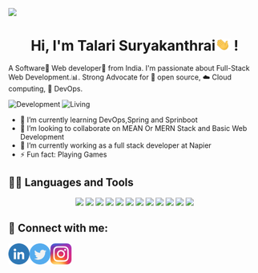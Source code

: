 ![](https://raw.githubusercontent.com/halfrost/halfrost/master/icons/header_.png)

<!-- ## 👋Hi, I am Surya! glad to see you here  -->
<h1 align="center">Hi, I'm Talari Suryakanthrai<img src="https://raw.githubusercontent.com/ABSphreak/ABSphreak/master/gifs/Hi.gif" height="25px" width="30px"> ! </h1>

A Software🌈 Web developer🎯 from India. I'm passionate about Full-Stack Web Development.:bar_chart:. Strong Advocate for 📜 open source, :cloud: Cloud computing, 🚀 DevOps.



![Development](https://img.shields.io/badge/Developement-Full%20Stack-brightgreen)
![Living](https://img.shields.io/badge/Living-India-blue)

<!-- <img width="50%" align="right" alt="Github Image" src="https://raw.githubusercontent.com/onimur/.github/master/.resources/git-header.svg" /> -->

- 🌱 I’m currently learning DevOps,Spring and Sprinboot
- 👯 I’m looking to collaborate on MEAN Or MERN Stack and Basic Web Development
- 🏫 I’m currently working as a full stack developer at Napier
- ⚡ Fun fact: Playing Games

## 👨‍💻 Languages and Tools

<p align="center">
  <img src="https://img.shields.io/badge/java-%23ED8B00.svg?style=for-the-badge&logo=java&logoColor=white">
  <img src="https://img.shields.io/badge/html5-%23E34F26.svg?style=for-the-badge&logo=html5&logoColor=white">
  <img src="https://img.shields.io/badge/css3-%231572B6.svg?style=for-the-badge&logo=css3&logoColor=white">
  <img src="https://img.shields.io/badge/javascript-%23323330.svg?style=for-the-badge&logo=javascript&logoColor=%23F7DF1E">
  <img src="https://img.shields.io/badge/react-%2320232a.svg?style=for-the-badge&logo=react&logoColor=%2361DAFB">
  <img src="https://img.shields.io/badge/MySQL-00000F?style=for-the-badge&logo=mysql&logoColor=white">
  <img src="https://img.shields.io/badge/PostgreSQL-316192?style=for-the-badge&logo=postgresql&logoColor=white">
  <img src="https://img.shields.io/badge/MongoDB-4EA94B?style=for-the-badge&logo=mongodb&logoColor=white">
  <img src="https://img.shields.io/badge/git-%23F05033.svg?style=for-the-badge&logo=git&logoColor=white">
  <img src="https://img.shields.io/badge/bootstrap-%23563D7C.svg?style=for-the-badge&logo=bootstrap&logoColor=white">
  <img src="https://img.shields.io/badge/python-3670A0?style=for-the-badge&logo=python&logoColor=ffdd54">
  <img src="https://img.shields.io/badge/express-000000?style=for-the-badge&logo=express&logoColor=ffdd54">  
</p>


## 🤝 Connect with me:
<a href="https://linkedin.com/in/talari-suryakanthrai-0352b3190"><img align="left" src="images/link.png" alt="surya" width="42px"/></a>
<a href="https://twitter.com/TSuryakanthrai"><img align="left" src="images/twitter.png" alt="surya" width="42px"/></a>
<a href="https://www.instagram.com/talarisuryakanthrai/"><img align="left" src="images/instagram.png" alt="surya" width="42px"/></a>
<!--
**suryakanthrai/suryakanthrai** is a ✨ _special_ ✨ repository because its `README.md` (this file) appears on your GitHub profile.

Here are some ideas to get you started:

- 🔭 I’m currently working on ...
- 🌱 I’m currently learning ...
- 👯 I’m looking to collaborate on ...
- 🤔 I’m looking for help with ...
- 💬 Ask me about ...
- 📫 How to reach me: ...
- 😄 Pronouns: ...
- ⚡ Fun fact: ...
-->
